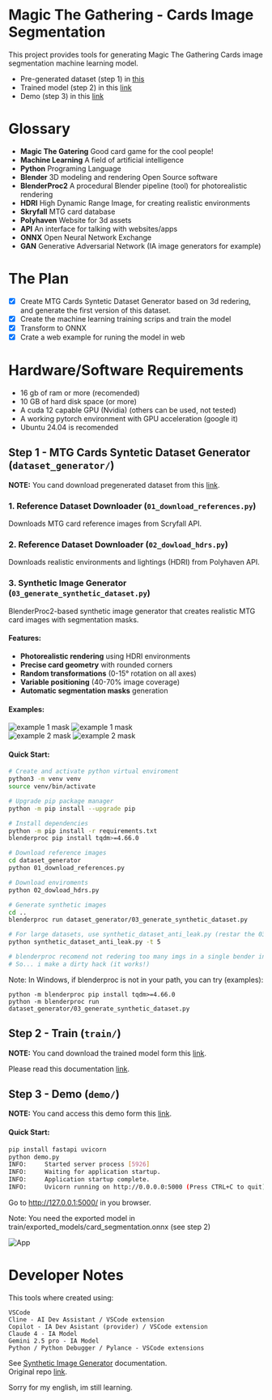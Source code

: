 # Magic The Gathering - Cards Image Segmentation

This project provides tools for generating Magic The Gathering Cards image segmentation machine learning model.

- Pre-generated dataset (step 1) in [this](https://huggingface.co/datasets/dhvazquez/mtg_synthetic_cards_semantic_segmentation) 
- Trained model (step 2) in this [link](https://huggingface.co/dhvazquez/mtg_semantic_segmentation)
- Demo (step 3) in this [link](https://huggingface.co/spaces/dhvazquez/mtg_semantic_segmentation)

# Glossary

- **Magic The Gatering** Good card game for the cool people!
- **Machine Learning** A field of artificial intelligence
- **Python** Programing Language
- **Blender** 3D modeling and rendering Open Source software
- **BlenderProc2** A procedural Blender pipeline (tool) for photorealistic rendering
- **HDRI** High Dynamic Range Image, for creating realistic environments
- **Skryfall** MTG card database
- **Polyhaven** Website for 3d assets
- **API** An interface for talking with websites/apps
- **ONNX** Open Neural Network Exchange 
- **GAN** Generative Adversarial Network (IA image generators for example)

# The Plan

- [x] Create MTG Cards Syntetic Dataset Generator based on 3d redering, and generate the first version of this dataset. 
- [x] Create the machine learning training scrips and train the model
- [X] Transform to ONNX
- [X] Crate a web example for runing the model in web

# Hardware/Software Requirements

- 16 gb of ram or more (recomended)
- 10 GB of hard disk space (or more)
- A cuda 12 capable GPU (Nvidia) (others can be used, not tested)
- A working pytorch environment with GPU acceleration (google it)
- Ubuntu 24.04 is recomended

## Step 1 - MTG Cards Syntetic Dataset Generator (`dataset_generator/`)

**NOTE:** You cand download pregenerated dataset from this [link](https://huggingface.co/datasets/dhvazquez/mtg_synthetic_cards_semantic_segmentation/).

### 1. Reference Dataset Downloader (`01_download_references.py`)
Downloads MTG card reference images from Scryfall API.

### 2. Reference Dataset Downloader (`02_dowload_hdrs.py`)
Downloads realistic environments and lightings (HDRI) from Polyhaven API.

### 3. Synthetic Image Generator (`03_generate_synthetic_dataset.py`)
BlenderProc2-based synthetic image generator that creates realistic MTG card images with segmentation masks.

#### Features:
- **Photorealistic rendering** using HDRI environments
- **Precise card geometry** with rounded corners
- **Random transformations** (0-15° rotation on all axes)
- **Variable positioning** (40-70% image coverage)
- **Automatic segmentation masks** generation

#### Examples:
![example 1 mask](docs/example_1.png)
![example 1 mask](docs/example_1_mask.png)  
![example 2 mask](docs/example_2.png) 
![example 2 mask](docs/example_2_mask.png)

#### Quick Start:

```bash
# Create and activate python virtual enviroment
python3 -m venv venv
source venv/bin/activate

# Upgrade pip package manager 
python -m pip install --upgrade pip

# Install dependencies
python -m pip install -r requirements.txt
blenderproc pip install tqdm>=4.66.0

# Download reference images
cd dataset_generator
python 01_download_references.py

# Download enviroments
python 02_dowload_hdrs.py

# Generate synthetic images
cd ..
blenderproc run dataset_generator/03_generate_synthetic_dataset.py

# For large datasets, use synthetic_dataset_anti_leak.py (restar the 03_generate_synthetic_dataset script every X minutes)
python synthetic_dataset_anti_leak.py -t 5

# blenderproc recomend not redering too many imgs in a single bender instance. I read this after the implementation...
# So... i make a dirty hack (it works!) 
```

Note: In Windows, if blenderproc is not in your path, you can try (examples):

    python -m blenderproc pip install tqdm>=4.66.0
    python -m blenderproc run dataset_generator/03_generate_synthetic_dataset.py

## Step 2 - Train  (`train/`)

**NOTE:** You cand download the trained model form this [link](https://huggingface.co/dhvazquez/mtg_semantic_segmentation).

Please read this documentation [link](train/README.md).


## Step 3 - Demo  (`demo/`)

**NOTE:** You cand access this demo form this [link](https://huggingface.co/spaces/dhvazquez/mtg_semantic_segmentation).

#### Quick Start:

```bash
pip install fastapi uvicorn
python demo.py
INFO:     Started server process [5926]
INFO:     Waiting for application startup.
INFO:     Application startup complete.
INFO:     Uvicorn running on http://0.0.0.0:5000 (Press CTRL+C to quit)
```

Go to http://127.0.0.1:5000/ in you browser.

Note: You need the exported model in train/exported_models/card_segmentation.onnx (see step 2)

![App](docs/webapp_small.png)


# Developer Notes

This tools where created using: 

    VSCode
    Cline - AI Dev Assistant / VSCode extension
    Copilot - IA Dev Asistant (provider) / VSCode extension
    Claude 4 - IA Model
    Gemini 2.5 pro - IA Model
    Python / Python Debugger / Pylance - VSCode extensions

See [Synthetic Image Generator](dataset_generator/generate_synthetic.md) documentation.  
Original repo [link](https://github.com/diegovazquez/mtg_card_image_segmentation).  

Sorry for my english, im still learning.
